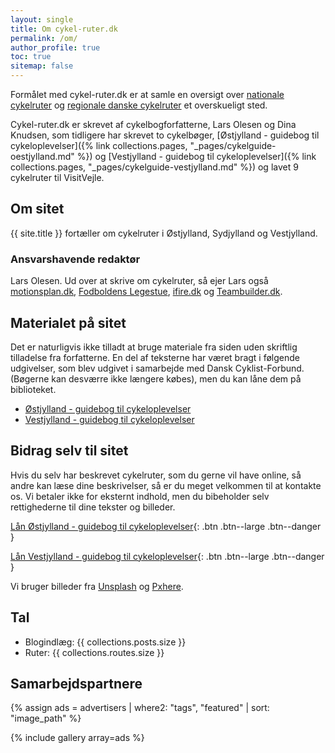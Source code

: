 ```yaml
---
layout: single
title: Om cykel-ruter.dk
permalink: /om/
author_profile: true
toc: true
sitemap: false
---
```


Formålet med cykel-ruter.dk er at samle en oversigt over [nationale cykelruter](/nationale-cykelruter/) og [regionale danske cykelruter](/regionale-cykelruter/) et overskueligt sted.

Cykel-ruter.dk er skrevet af cykelbogforfatterne, Lars Olesen og Dina Knudsen, som tidligere har skrevet to cykelbøger, [Østjylland - guidebog til cykeloplevelser]({% link collections.pages, "_pages/cykelguide-oestjylland.md" %}) og [Vestjylland - guidebog til cykeloplevelser]({% link collections.pages, "_pages/cykelguide-vestjylland.md" %}) og lavet 9 cykelruter til VisitVejle.

## Om sitet

{{ site.title }} fortæller om cykelruter i Østjylland, Sydjylland og Vestjylland.

### Ansvarshavende redaktør

Lars Olesen. Ud over at skrive om cykelruter, så ejer Lars også [motionsplan.dk](https://www.motionsplan.dk), [Fodboldens Legestue](https://www.legestue.net), [ifire.dk](https://www.ifire.dk) og [Teambuilder.dk](https://www.teambuilder.dk).

## Materialet på sitet

Det er naturligvis ikke tilladt at bruge materiale fra siden uden skriftlig tilladelse fra forfatterne. En del af teksterne har været bragt i følgende udgivelser, som blev udgivet i samarbejde med Dansk Cyklist-Forbund. (Bøgerne kan desværre ikke længere købes), men du kan låne dem på biblioteket.

- [Østjylland - guidebog til cykeloplevelser](https://bibliotek.dk/da/work/870970-basis%3A26917603)
- [Vestjylland - guidebog til cykeloplevelser](https://bibliotek.dk/da/work/870970-basis%3A26918979)

## Bidrag selv til sitet

Hvis du selv har beskrevet cykelruter, som du gerne vil have online, så andre kan læse dine beskrivelser, så er du meget velkommen til at kontakte os. Vi betaler ikke for eksternt indhold, men du bibeholder selv rettighederne til dine tekster og billeder.

[Lån Østjylland - guidebog til cykeloplevelser](https://bibliotek.dk/da/work/870970-basis%3A26917603){: .btn .btn--large .btn--danger }

[Lån Vestjylland - guidebog til cykeloplevelser](https://bibliotek.dk/da/work/870970-basis%3A26918979){: .btn .btn--large .btn--danger }

Vi bruger billeder fra [Unsplash](https://unsplash.com) og [Pxhere](https://pxhere.com/).

## Tal

- Blogindlæg: {{ collections.posts.size }}
- Ruter: {{ collections.routes.size }}

## Samarbejdspartnere

{% assign ads = advertisers | where2: "tags", "featured" | sort: "image_path" %}

{% include gallery array=ads %}
